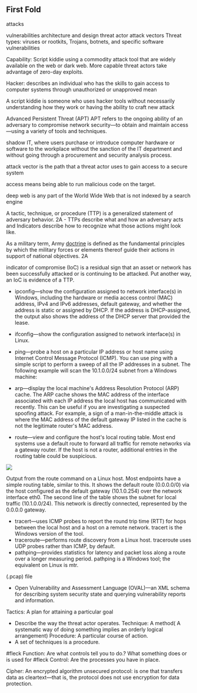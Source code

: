 ## First Fold
attacks

	
	
vulnerabilities
architecture and design
threat actor
attack vectors
Threat types:   viruses or rootkits, Trojans, botnets, and specific software vulnerabilities

Capability:  Script kiddie using a commodity attack tool that are widely available on the web or dark web.  More capable threat actors take advantage of zero-day exploits.

Hacker: describes an individual who has the skills to gain access to computer systems through unauthorized or unapproved mean

A script kiddie is someone who uses hacker tools without necessarily understanding how they work or having the ability to craft new attack

Advanced Persistent Threat (APT) APT refers to the ongoing ability of an adversary to compromise network security—to obtain and maintain access—using a variety of tools and techniques.

 shadow IT, where users purchase or introduce computer hardware or software to the workplace without the sanction of the IT department and without going through a procurement and security analysis process.
 
  attack vector is the path that a threat actor uses to gain access to a secure system
  
  access means being able to run malicious code on the target.
  
  deep web is any part of the World Wide Web that is not indexed by a search engine
  
  A tactic, technique, or procedure (TTP) is a generalized statement of adversary behavior. 2A
  	- TTPs describe what and how an adversary acts and Indicators describe how to recognize what those actions might look like.
  
  As a military term, Army [doctrine](http://armypubs.army.mil/doctrine/DR_pubs/dr_a/pdf/adrp1_02.pdf) is defined as the fundamental principles by which the military forces or elements thereof guide their actions in support of national objectives. 2A
  
  indicator of compromise (IoC) is a residual sign that an asset or network has been successfully attacked or is continuing to be attacked. Put another way, an IoC is evidence of a TTP.

-   ipconfig—show the configuration assigned to network interface(s) in Windows, including the hardware or media access control (MAC) address, IPv4 and IPv6 addresses, default gateway, and whether the address is static or assigned by DHCP. If the address is DHCP-assigned, the output also shows the address of the DHCP server that provided the lease.
-   ifconfig—show the configuration assigned to network interface(s) in Linux.
-   ping—probe a host on a particular IP address or host name using Internet Control Message Protocol (ICMP). You can use ping with a simple script to perform a sweep of all the IP addresses in a subnet. The following example will scan the 10.1.0.0/24 subnet from a Windows machine:
-   arp—display the local machine's Address Resolution Protocol (ARP) cache. The ARP cache shows the MAC address of the interface associated with each IP address the local host has communicated with recently. This can be useful if you are investigating a suspected spoofing attack. For example, a sign of a man-in-the-middle attack is where the MAC address of the default gateway IP listed in the cache is not the legitimate router's MAC address.

  -   route—view and configure the host's local routing table. Most end systems use a default route to forward all traffic for remote networks via a gateway router. If the host is not a router, additional entries in the routing table could be suspicious.

![](https://s3.amazonaws.com/wmx-api-production/courses/5731/images/8872-1599771794749.png)

Output from the route command on a Linux host. Most endpoints have a simple routing table, similar to this. It shows the default route (0.0.0.0/0) via the host configured as the default gateway (10.1.0.254) over the network interface eth0. The second line of the table shows the subnet for local traffic (10.1.0.0/24). This network is directly connected, represented by the 0.0.0.0 gateway.

-   tracert—uses ICMP probes to report the round trip time (RTT) for hops between the local host and a host on a remote network. tracert is the Windows version of the tool.
-   traceroute—performs route discovery from a Linux host. traceroute uses UDP probes rather than ICMP, by default.
-   pathping—provides statistics for latency and packet loss along a route over a longer measuring period. pathping is a Windows tool; the equivalent on Linux is mtr.

(.pcap) file


-   Open Vulnerability and Assessment Language (OVAL)—an XML schema for describing system security state and querying vulnerability reports and information.


Tactics:  A plan for attaining a particular goal
- Describe the way the threat actor operates.
Technique: A method( A systematic way of doing something implies an orderly logical arrangement)
Procedure:  A particular course of action.
- A set of techniques is a procedure.

#fleck Function: Are what controls tell you to do.?
	What something does or is used for
#fleck Control:  Are the processes you have in place.

Cipher: An encrypted algorithm
unsecured protocol: is one that transfers data as cleartext—that is, the protocol does not use encryption for data protection.




